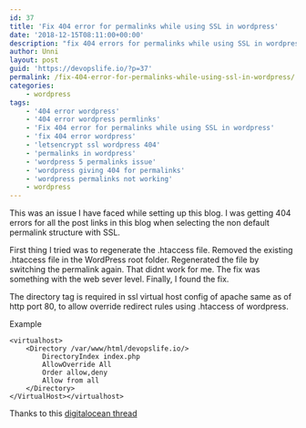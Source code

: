 ```yaml
---
id: 37
title: 'Fix 404 error for permalinks while using SSL in wordpress'
date: '2018-12-15T08:11:00+00:00'
description: "fix 404 errors for permalinks while using SSL in wordpress"
author: Unni
layout: post
guid: 'https://devopslife.io/?p=37'
permalink: /fix-404-error-for-permalinks-while-using-ssl-in-wordpress/
categories:
    - wordpress
tags:
    - '404 error wordpress'
    - '404 error wordpress permlinks'
    - 'Fix 404 error for permalinks while using SSL in wordpress'
    - 'fix 404 error wordpress'
    - 'letsencrypt ssl wordpress 404'
    - 'permalinks in wordpress'
    - 'wordpress 5 permalinks issue'
    - 'wordpress giving 404 for permalinks'
    - 'wordpress permalinks not working'
    - wordpress
---
```


This was an issue I have faced while setting up this blog. I was getting 404 errors for all the post links in this blog when selecting the non default permalink structure with SSL.

First thing I tried was to regenerate the .htaccess file. Removed the existing .htaccess file in the WordPress root folder. Regenerated the file by switching the permalink again. That didnt work for me. The fix was something with the web sever level. Finally, I found the fix.

The directory tag is required in <g class="gr_ gr_4 gr-alert gr_spell gr_inline_cards gr_run_anim ContextualSpelling ins-del multiReplace" data-gr-id="4" id="4">ssl</g> virtual host config of apache same as of <g class="gr_ gr_5 gr-alert gr_spell gr_inline_cards gr_run_anim ContextualSpelling ins-del multiReplace" data-gr-id="5" id="5">http</g> port 80, to allow <g class="gr_ gr_7 gr-alert gr_spell gr_inline_cards gr_run_anim ContextualSpelling ins-del multiReplace" data-gr-id="7" id="7">override redirect</g> rules using .htaccess of <g class="gr_ gr_6 gr-alert gr_spell gr_inline_cards gr_disable_anim_appear ContextualSpelling ins-del multiReplace" data-gr-id="6" id="6">wordpress</g>.

Example


```
<virtualhost>
    <Directory /var/www/html/devopslife.io/>
        DirectoryIndex index.php
        AllowOverride All
        Order allow,deny
        Allow from all
    </Directory>
</VirtualHost></virtualhost>
```


Thanks to this [digitalocean thread ](https://www.digitalocean.com/community/questions/wordpress-permalinks-404-under-ssl)